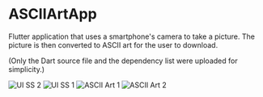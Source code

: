 # ASCIIArtApp
Flutter application that uses a smartphone's camera to take a picture.
The picture is then converted to ASCII art for the user to download.

(Only the Dart source file and the dependency list were uploaded for simplicity.)

![UI SS 2](https://user-images.githubusercontent.com/43625213/126730743-04697974-9664-484c-b77f-ce5c821b9a3c.PNG)
![UI SS 1](https://user-images.githubusercontent.com/43625213/126730737-a33cc865-a559-4d49-a35b-2caae36c4043.PNG)
![ASCII Art 1](https://user-images.githubusercontent.com/43625213/126729413-88430704-3abf-40a9-90f9-1866d3e2f95a.jpg)
![ASCII Art 2](https://user-images.githubusercontent.com/43625213/126729421-dfafa3df-6803-49fd-9eba-b93a70bc72b6.jpg)
